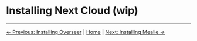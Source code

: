 # Installing Next Cloud (wip)

---
[&larr; Previous: Installing Overseer](6.%20Installing%20Overseer.md) | [Home](README.md) | [Next: Installing Mealie &rarr;](8.%20Installing%20Mealie.md)
